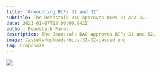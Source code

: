 ```yaml
---
title: 'Announcing BIPs 31 and 32'
subtitle: The Beanstalk DAO approves BIPs 31 and 32.
date: 2023-01-07T12:00:00.042Z
author: Beanstalk Farms
description: The Beanstalk DAO approves BIPs 31 and 32.
image: /assets/uploads/bips-31-32-passed.png
tag: Proposals
---
```

![](/assets/uploads/bips-31-32-passed.png)